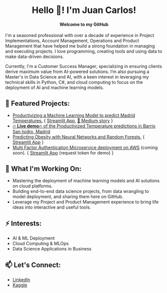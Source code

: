 <h1 align="center">Hello 🤙! I'm Juan Carlos!</h1>
<h4 align="center">Welcome to my GitHub</h4>

I'm a seasoned professional with over a decade of experience in Project Implementations, Account Management, Operations and Product Management that have helped me build a strong foundation in managing and executing projects. I love programming, creating tools and using data to make data-driven decisions.

Currently, I'm a Customer Success Manager, specializing in ensuring clients derive maximum value from AI-powered solutions. I’m also pursuing a Master's in Data Science and AI, with a keen interest in leveraging my technical skills in Python, C#, and cloud computing to focus on the deployment of AI and machine learning models.

## 🤖 Featured Projects:
- [Productivizing a Machine Learning Model to predict Madrid Temperatures.](https://github.com/jbasurtod/streamlit_madrid_temperature_prediction) { [Streamlit App](https://predicting-madrid-temp.streamlit.app/), [📰 Medium story](https://medium.com/p/ba1d2c1a7694) }
- [🔥 **Live demo**🔥 of the Productivized Temperature predictions in Barrio San Isidro, Madrid](https://jbasurtod.pythonanywhere.com/madridtemp)
- [Predicting Obesity with Neural Networks and Random Forests.](https://github.com/jbasurtod/streamlit_predicting_obesity) { [Streamlit App](https://obesitypred.streamlit.app/) }
- [Multi Factor Authentication Microservice deployment on AWS](https://github.com/jbasurtod/AWS_MFA_microservice) (coming soon). { [Streamlit App](https://mfa-app.streamlit.app/) (request token for demo) }

## 🔭 What I'm Working On:
- Mastering the deployment of machine learning models and AI solutions on cloud platforms.
- Building end-to-end data science projects, from data wrangling to model deployment, and sharing them here on GitHub.
- Leverage my Project and Product Management experience to bring life ideas into interactive and useful tools. 

## ⚡ Interests:
- AI & ML Deployment
- Cloud Computing & MLOps
- Data Science Applications in Business

## 📫 Let's Connect:
- [LinkedIn](https://www.linkedin.com/in/jbasurtod/)
- [Kaggle](https://www.kaggle.com/jbasurtod)
